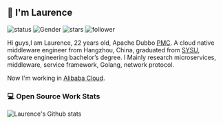 ## 👋 I'm Laurence

![status](https://img.shields.io/badge/status-up-brightgreen) ![Gender](https://img.shields.io/badge/gender-%F0%9F%A4%B5-lightgrey) ![stars](https://img.shields.io/github/stars/LaurenceLiZhixin?style=social) ![follower](https://img.shields.io/github/followers/LaurenceLiZhixin?style=social)

Hi guys,I am Laurence, 22 years old, Apache Dubbo [PMC](https://www.apache.org/dev/pmc.html). A cloud native middleware engineer from Hangzhou, China, graduated from [SYSU](http://www.sysu.edu.cn/cn/index.htm), software engineering bachelor’s degree. I Mainly research microservices, middleware, service framework, Golang, network protocol.

Now I'm working in [Alibaba Cloud](https://www.aliyun.com/).

### 💻 Open Source Work Stats

<img src="https://github-readme-stats.vercel.app/api?username=LaurenceLiZhixin&show_icons=true&include_all_commits=true&count_private=true" alt="Laurence's Github stats" style="zoom:100%;" />


<!--
**LaurenceLiZhixin/LaurenceLiZhixin** is a ✨ _special_ ✨ repository because its `README.md` (this file) appears on your GitHub profile.

Here are some ideas to get you started:

- 🔭 I’m currently working on ...
- 🌱 I’m currently learning ...
- 👯 I’m looking to collaborate on ...
- 🤔 I’m looking for help with ...
- 💬 Ask me about ...
- 📫 How to reach me: ...
- 😄 Pronouns: ...
- ⚡ Fun fact: ...
-->
